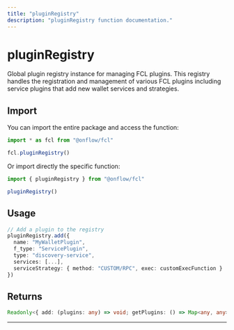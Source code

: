 ```yaml
---
title: "pluginRegistry"
description: "pluginRegistry function documentation."
---
```


<!-- THIS DOCUMENT IS AUTO-GENERATED FROM [onflow/fcl/../fcl-core/src/current-user/exec-service/plugins.ts](https://github.com/onflow/fcl-js/tree/master/packages/fcl/../fcl-core/src/current-user/exec-service/plugins.ts). DO NOT EDIT MANUALLY -->

# pluginRegistry

Global plugin registry instance for managing FCL plugins. This registry handles
the registration and management of various FCL plugins including service plugins that add
new wallet services and strategies.

## Import

You can import the entire package and access the function:

```typescript
import * as fcl from "@onflow/fcl"

fcl.pluginRegistry()
```

Or import directly the specific function:

```typescript
import { pluginRegistry } from "@onflow/fcl"

pluginRegistry()
```

## Usage

```typescript
// Add a plugin to the registry
pluginRegistry.add({
  name: "MyWalletPlugin",
  f_type: "ServicePlugin",
  type: "discovery-service",
  services: [...],
  serviceStrategy: { method: "CUSTOM/RPC", exec: customExecFunction }
})
```


## Returns

```typescript
Readonly<{ add: (plugins: any) => void; getPlugins: () => Map<any, any>; }>
```


---